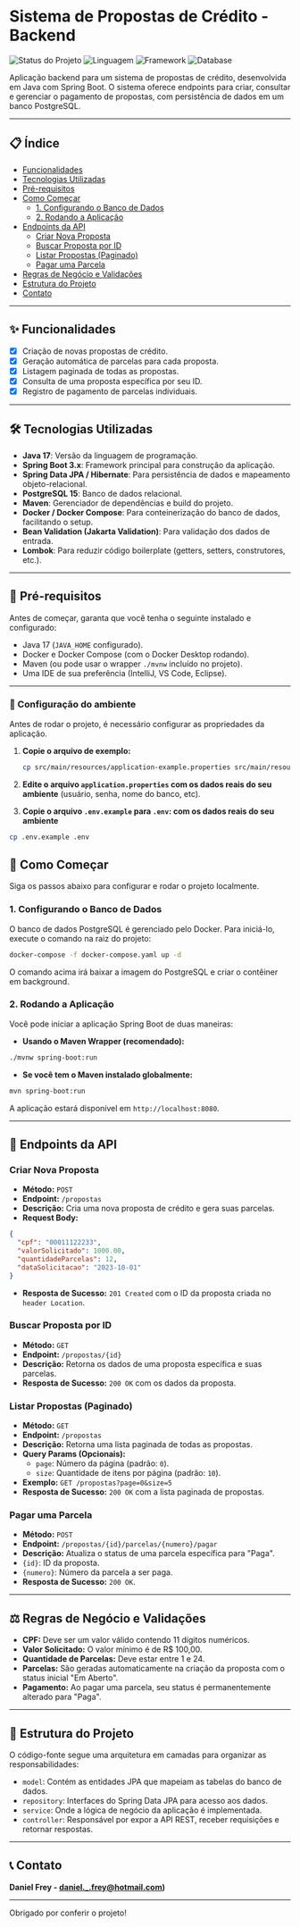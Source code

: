 # Sistema de Propostas de Crédito - Backend

![Status do Projeto](https://img.shields.io/badge/status-concluído-green)
![Linguagem](https://img.shields.io/badge/java-17-blue)
![Framework](https://img.shields.io/badge/Spring%20Boot-3.x-brightgreen)
![Database](https://img.shields.io/badge/PostgreSQL-15-blue)

Aplicação backend para um sistema de propostas de crédito, desenvolvida em Java com Spring Boot. O sistema oferece endpoints para criar, consultar e gerenciar o pagamento de propostas, com persistência de dados em um banco PostgreSQL.

---

## 📋 Índice

- [Funcionalidades](#-funcionalidades)
- [Tecnologias Utilizadas](#-tecnologias-utilizadas)
- [Pré-requisitos](#-pré-requisitos)
- [Como Começar](#-como-começar)
  - [1. Configurando o Banco de Dados](#1-configurando-o-banco-de-dados)
  - [2. Rodando a Aplicação](#2-rodando-a-aplicação)
- [Endpoints da API](#-endpoints-da-api)
  - [Criar Nova Proposta](#criar-nova-proposta)
  - [Buscar Proposta por ID](#buscar-proposta-por-id)
  - [Listar Propostas (Paginado)](#listar-propostas-paginado)
  - [Pagar uma Parcela](#pagar-uma-parcela)
- [Regras de Negócio e Validações](#-regras-de-negócio-e-validações)
- [Estrutura do Projeto](#-estrutura-do-projeto)
- [Contato](#-contato)

---

## ✨ Funcionalidades

-   [x] Criação de novas propostas de crédito.
-   [x] Geração automática de parcelas para cada proposta.
-   [x] Listagem paginada de todas as propostas.
-   [x] Consulta de uma proposta específica por seu ID.
-   [x] Registro de pagamento de parcelas individuais.

---

## 🛠️ Tecnologias Utilizadas

-   **Java 17**: Versão da linguagem de programação.
-   **Spring Boot 3.x**: Framework principal para construção da aplicação.
-   **Spring Data JPA / Hibernate**: Para persistência de dados e mapeamento objeto-relacional.
-   **PostgreSQL 15**: Banco de dados relacional.
-   **Maven**: Gerenciador de dependências e build do projeto.
-   **Docker / Docker Compose**: Para conteinerização do banco de dados, facilitando o setup.
-   **Bean Validation (Jakarta Validation)**: Para validação dos dados de entrada.
-   **Lombok**: Para reduzir código boilerplate (getters, setters, construtores, etc.).

---

## 🚦 Pré-requisitos

Antes de começar, garanta que você tenha o seguinte instalado e configurado:

-   Java 17 (`JAVA_HOME` configurado).
-   Docker e Docker Compose (com o Docker Desktop rodando).
-   Maven (ou pode usar o wrapper `./mvnw` incluído no projeto).
-   Uma IDE de sua preferência (IntelliJ, VS Code, Eclipse).

---

### 📄 Configuração do ambiente

Antes de rodar o projeto, é necessário configurar as propriedades da aplicação.

1. **Copie o arquivo de exemplo:**

   ```bash
   cp src/main/resources/application-example.properties src/main/resources/application.properties
   ```

2. **Edite o arquivo `application.properties` com os dados reais do seu ambiente** 
(usuário, senha, nome do banco, etc).

3. **Copie o arquivo `.env.example` para `.env`: com os dados reais do seu ambiente**

```bash
cp .env.example .env
```

## 🚀 Como Começar

Siga os passos abaixo para configurar e rodar o projeto localmente.

### 1. Configurando o Banco de Dados

O banco de dados PostgreSQL é gerenciado pelo Docker. Para iniciá-lo, execute o comando na raiz do projeto:

```bash
docker-compose -f docker-compose.yaml up -d
```

O comando acima irá baixar a imagem do PostgreSQL e criar o contêiner em background.

### 2. Rodando a Aplicação

Você pode iniciar a aplicação Spring Boot de duas maneiras:

-   **Usando o Maven Wrapper (recomendado):**

```bash
./mvnw spring-boot:run
```

-   **Se você tem o Maven instalado globalmente:**

```bash
mvn spring-boot:run
```

A aplicação estará disponível em `http://localhost:8080`.

---

## 🔌 Endpoints da API

### Criar Nova Proposta

-   **Método:** `POST`
-   **Endpoint:** `/propostas`
-   **Descrição:** Cria uma nova proposta de crédito e gera suas parcelas.
-   **Request Body:**

```json
{
  "cpf": "00011122233",
  "valorSolicitado": 1000.00,
  "quantidadeParcelas": 12,
  "dataSolicitacao": "2023-10-01"
}
```

-   **Resposta de Sucesso:** `201 Created` com o ID da proposta criada no `header Location`.

### Buscar Proposta por ID

-   **Método:** `GET`
-   **Endpoint:** `/propostas/{id}`
-   **Descrição:** Retorna os dados de uma proposta específica e suas parcelas.
-   **Resposta de Sucesso:** `200 OK` com os dados da proposta.

### Listar Propostas (Paginado)

-   **Método:** `GET`
-   **Endpoint:** `/propostas`
-   **Descrição:** Retorna uma lista paginada de todas as propostas.
-   **Query Params (Opcionais):**
    -   `page`: Número da página (padrão: `0`).
    -   `size`: Quantidade de itens por página (padrão: `10`).
-   **Exemplo:** `GET /propostas?page=0&size=5`
-   **Resposta de Sucesso:** `200 OK` com a lista paginada de propostas.

### Pagar uma Parcela

-   **Método:** `POST`
-   **Endpoint:** `/propostas/{id}/parcelas/{numero}/pagar`
-   **Descrição:** Atualiza o status de uma parcela específica para "Paga".
-   `{id}`: ID da proposta.
-   `{numero}`: Número da parcela a ser paga.
-   **Resposta de Sucesso:** `200 OK`.

---

## ⚖️ Regras de Negócio e Validações

-   **CPF:** Deve ser um valor válido contendo 11 dígitos numéricos.
-   **Valor Solicitado:** O valor mínimo é de R$ 100,00.
-   **Quantidade de Parcelas:** Deve estar entre 1 e 24.
-   **Parcelas:** São geradas automaticamente na criação da proposta com o status inicial "Em Aberto".
-   **Pagamento:** Ao pagar uma parcela, seu status é permanentemente alterado para "Paga".

---

## 📂 Estrutura do Projeto

O código-fonte segue uma arquitetura em camadas para organizar as responsabilidades:

-   `model`: Contém as entidades JPA que mapeiam as tabelas do banco de dados.
-   `repository`: Interfaces do Spring Data JPA para acesso aos dados.
-   `service`: Onde a lógica de negócio da aplicação é implementada.
-   `controller`: Responsável por expor a API REST, receber requisições e retornar respostas.

---

## 📞 Contato

**Daniel Frey - daniel._.frey@hotmail.com)**

<!-- Link do Projeto: `(link do repositório no GitHub)` -->

---

Obrigado por conferir o projeto!